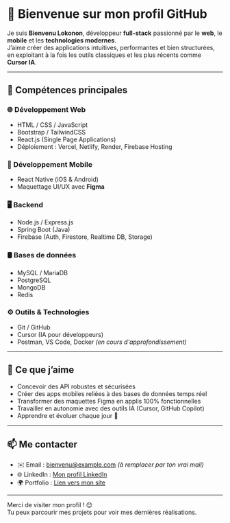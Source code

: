 # 👋 Bienvenue sur mon profil GitHub

Je suis **Bienvenu Lokonon**, développeur **full-stack** passionné par le **web**, le **mobile** et les **technologies modernes**.  
J’aime créer des applications intuitives, performantes et bien structurées, en exploitant à la fois les outils classiques et les plus récents comme **Cursor IA**.

---

## 🚀 Compétences principales

### 🌐 Développement Web
- HTML / CSS / JavaScript
- Bootstrap / TailwindCSS
- React.js (Single Page Applications)
- Déploiement : Vercel, Netlify, Render, Firebase Hosting

### 📱 Développement Mobile
- React Native (iOS & Android)
- Maquettage UI/UX avec **Figma**

### 🖥️ Backend
- Node.js / Express.js
- Spring Boot (Java)
- Firebase (Auth, Firestore, Realtime DB, Storage)

### 🛢️ Bases de données
- MySQL / MariaDB
- PostgreSQL
- MongoDB
- Redis

### ⚙️ Outils & Technologies
- Git / GitHub
- Cursor (IA pour développeurs)
- Postman, VS Code, Docker *(en cours d'approfondissement)*

---

## 🧠 Ce que j’aime
- Concevoir des API robustes et sécurisées
- Créer des apps mobiles reliées à des bases de données temps réel
- Transformer des maquettes Figma en applis 100% fonctionnelles
- Travailler en autonomie avec des outils IA (Cursor, GitHub Copilot)
- Apprendre et évoluer chaque jour 🚀

---

## 📫 Me contacter

- ✉️ Email : bienvenu@example.com *(à remplacer par ton vrai mail)*
- 🌐 LinkedIn : [Mon profil LinkedIn](https://www.linkedin.com)
- 🌍 Portfolio : [Lien vers mon site](https://www.ton-site.com)

---

Merci de visiter mon profil ! 😊  
Tu peux parcourir mes projets pour voir mes dernières réalisations.
